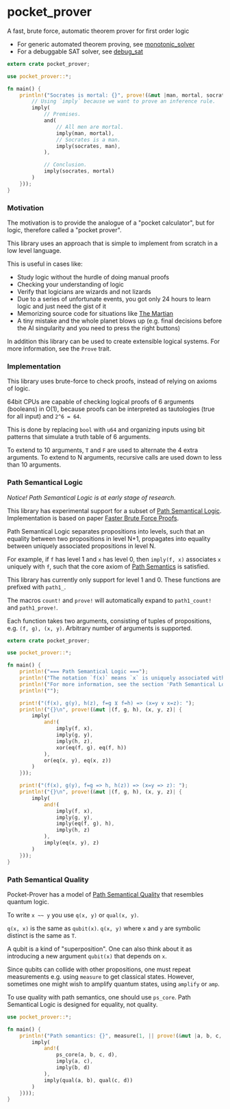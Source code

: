 # pocket_prover
A fast, brute force, automatic theorem prover for first order logic

- For generic automated theorem proving, see [monotonic_solver](https://github.com/advancedresearch/monotonic_solver)
- For a debuggable SAT solver, see [debug_sat](https://github.com/advancedresearch/debug_sat)

```rust
extern crate pocket_prover;

use pocket_prover::*;

fn main() {
    println!("Socrates is mortal: {}", prove!(&mut |man, mortal, socrates| {
        // Using `imply` because we want to prove an inference rule.
        imply(
            // Premises.
            and(
                // All men are mortal.
                imply(man, mortal),
                // Socrates is a man.
                imply(socrates, man),
            ),

            // Conclusion.
            imply(socrates, mortal)
        )
    }));
}
```

### Motivation

The motivation is to provide the analogue of a "pocket calculator",
but for logic, therefore called a "pocket prover".

This library uses an approach that is simple to implement from scratch in a low level language.

This is useful in cases like:

- Study logic without the hurdle of doing manual proofs
- Checking your understanding of logic
- Verify that logicians are wizards and not lizards
- Due to a series of unfortunate events, you got only 24 hours to learn logic and just need the gist of it
- Memorizing source code for situations like [The Martian](http://www.imdb.com/title/tt3659388/)
- A tiny mistake and the whole planet blows up (e.g. final decisions before the AI singularity and you need to press the right buttons)

In addition this library can be used to create extensible logical systems.
For more information, see the `Prove` trait.

### Implementation

This library uses brute-force to check proofs, instead of relying on axioms of logic.

64bit CPUs are capable of checking logical proofs of 6 arguments (booleans)
in O(1), because proofs can be interpreted as tautologies (true for all input)
and `2^6 = 64`.

This is done by replacing `bool` with `u64` and organizing inputs
using bit patterns that simulate a truth table of 6 arguments.

To extend to 10 arguments, `T` and `F` are used to alternate the 4 extra arguments.
To extend to N arguments, recursive calls are used down to less than 10 arguments.

### Path Semantical Logic

*Notice! Path Semantical Logic is at early stage of research.*

This library has experimental support for a subset of [Path Semantical Logic](https://github.com/advancedresearch/path_semantics/blob/master/sequences.md#path-semantical-logic).
Implementation is based on paper [Faster Brute Force Proofs](https://github.com/advancedresearch/path_semantics/blob/master/papers-wip/faster-brute-force-proofs.pdf).

Path Semantical Logic separates propositions into levels,
such that an equality between two propositions in level N+1,
propagates into equality between uniquely associated propositions in level N.

For example, if `f` has level 1 and `x` has level 0,
then `imply(f, x)` associates `x` uniquely with `f`,
such that the core axiom of [Path Semantics](https://github.com/advancedresearch/path_semantics)
is satisfied.

This library has currently only support for level 1 and 0.
These functions are prefixed with `path1_`.

The macros `count!` and `prove!` will automatically expand
to `path1_count!` and `path1_prove!`.

Each function takes two arguments, consisting of tuples of propositions, e.g. `(f, g), (x, y)`.
Arbitrary number of arguments is supported.

```rust
extern crate pocket_prover;

use pocket_prover::*;

fn main() {
    println!("=== Path Semantical Logic ===");
    println!("The notation `f(x)` means `x` is uniquely associated with `f`.");
    println!("For more information, see the section 'Path Semantical Logic' in documentation.");
    println!("");

    print!("(f(x), g(y), h(z), f=g ⊻ f=h) => (x=y ∨ x=z): ");
    println!("{}\n", prove!(&mut |(f, g, h), (x, y, z)| {
        imply(
            and!(
                imply(f, x),
                imply(g, y),
                imply(h, z),
                xor(eq(f, g), eq(f, h))
            ),
            or(eq(x, y), eq(x, z))
        )
    }));

    print!("(f(x), g(y), f=g => h, h(z)) => (x=y => z): ");
    println!("{}\n", prove!(&mut |(f, g, h), (x, y, z)| {
        imply(
            and!(
                imply(f, x),
                imply(g, y),
                imply(eq(f, g), h),
                imply(h, z)
            ),
            imply(eq(x, y), z)
        )
    }));
}
```

### Path Semantical Quality

Pocket-Prover has a model of [Path Semantical Quality](https://github.com/advancedresearch/path_semantics/blob/master/papers-wip2/path-semantical-quality.pdf)
that resembles quantum logic.

To write `x ~~ y` you use `q(x, y)` or `qual(x, y)`.

`q(x, x)` is the same as `qubit(x)`.
`q(x, y)` where `x` and `y` are symbolic distinct is the same as `T`.

A qubit is a kind of "superposition".
One can also think about it as introducing a new argument `qubit(x)` that depends on `x`.

Since qubits can collide with other propositions,
one must repeat measurements e.g. using `measure` to get classical states.
However, sometimes one might wish to amplify quantum states, using `amplify` or `amp`.

To use quality with path semantics, one should use `ps_core`.
Path Semantical Logic is designed for equality, not quality.

```rust
use pocket_prover::*;

fn main() {
    println!("Path semantics: {}", measure(1, || prove!(&mut |a, b, c, d| {
        imply(
            and!(
                ps_core(a, b, c, d),
                imply(a, c),
                imply(b, d)
            ),
            imply(qual(a, b), qual(c, d))
        )
    })));
}
```
